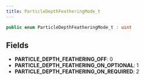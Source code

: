 ```yaml
---
title: ParticleDepthFeatheringMode_t
---
```


```csharp
public enum ParticleDepthFeatheringMode_t : uint
```

## Fields

- **PARTICLE_DEPTH_FEATHERING_OFF**: 0
- **PARTICLE_DEPTH_FEATHERING_ON_OPTIONAL**: 1
- **PARTICLE_DEPTH_FEATHERING_ON_REQUIRED**: 2

